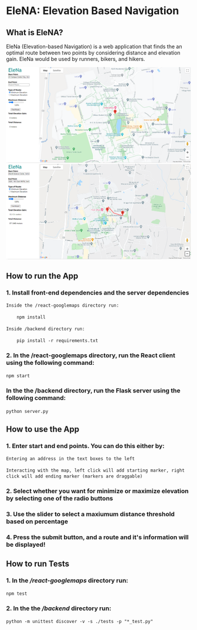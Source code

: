 # EleNA: Elevation Based Navigation

## What is EleNA?
EleNa (Elevation-based Navigation) is a web application that finds the an optimal route between two points by considering distance and elevation gain. EleNa would be used by runners, bikers, and hikers.

<img src="static_images/image1.PNG" alt="UI 1" width="1000"/>
<img src="static_images/image2.PNG" alt="UI 2" width="1000"/>

## How to run the App

### 1. Install front-end dependencies and the server dependencies

    Inside the /react-googlemaps directory run:
    
        npm install

    Inside /backend directory run:
        
        pip install -r requirements.txt

### 2. In the **/react-googlemaps** directory, run the React client using the following command:

`npm start`

### In the the **/backend** directory, run the Flask server using the following command:

`python server.py`

## How to use the App

### 1. Enter start and end points. You can do this either by:

    Entering an address in the text boxes to the left
    
    Interacting with the map, left click will add starting marker, right click will add ending marker (markers are draggable)

### 2. Select whether you want for minimize or maximize elevation by selecting one of the radio buttons

### 3. Use the slider to select a maxiumum distance threshold based on percentage

### 4. Press the submit button, and a route and it's information will be displayed!
        

## How to run Tests

### 1. In the */react-googlemaps* directory run:

`npm test` 

### 2. In the the */backend* directory run:

`python -m unittest discover -v -s ./tests -p "*_test.py"` 